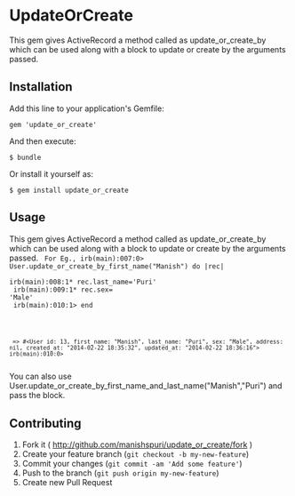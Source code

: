 # UpdateOrCreate


This gem gives ActiveRecord a method called as update_or_create_by which can be used along with a block to update or create by the arguments passed. 

## Installation

Add this line to your application's Gemfile:

    gem 'update_or_create'

And then execute:

    $ bundle

Or install it yourself as:

    $ gem install update_or_create

## Usage

This gem gives ActiveRecord a method called as update_or_create_by which can be used along with a block to update or create by the arguments passed. 
<code>
For Eg., 
    irb(main):007:0> User.update_or_create_by_first_name("Manish") do  |rec| <br/>
    irb(main):008:1* rec.last_name='Puri'<br/>
    irb(main):009:1* rec.sex= 'Male'<br/>
    irb(main):010:1> end<br/><br/>

     => #<User id: 13, first_name: "Manish", last_name: "Puri", sex: "Male", address: nil, created_at: "2014-02-22 18:35:32", updated_at: "2014-02-22 18:36:16">
    irb(main):010:0> 
</code>
You can also use User.update_or_create_by_first_name_and_last_name("Manish","Puri") and pass the block. 



## Contributing

1. Fork it ( http://github.com/manishspuri/update_or_create/fork )
2. Create your feature branch (`git checkout -b my-new-feature`)
3. Commit your changes (`git commit -am 'Add some feature'`)
4. Push to the branch (`git push origin my-new-feature`)
5. Create new Pull Request
